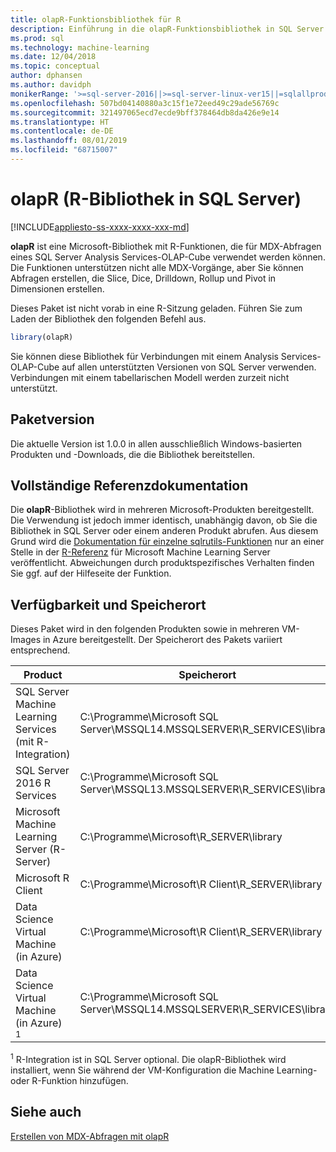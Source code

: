 ```yaml
---
title: olapR-Funktionsbibliothek für R
description: Einführung in die olapR-Funktionsbibliothek in SQL Server 2016 R Services und SQL Server Machine Learning Services mit R.
ms.prod: sql
ms.technology: machine-learning
ms.date: 12/04/2018
ms.topic: conceptual
author: dphansen
ms.author: davidph
monikerRange: '>=sql-server-2016||>=sql-server-linux-ver15||=sqlallproducts-allversions'
ms.openlocfilehash: 507bd04140880a3c15f1e72eed49c29ade56769c
ms.sourcegitcommit: 321497065ecd7ecde9bff378464db8da426e9e14
ms.translationtype: HT
ms.contentlocale: de-DE
ms.lasthandoff: 08/01/2019
ms.locfileid: "68715007"
---
```

# <a name="olapr-r-library-in-sql-server"></a>olapR (R-Bibliothek in SQL Server)
[!INCLUDE[appliesto-ss-xxxx-xxxx-xxx-md](../../includes/appliesto-ss-xxxx-xxxx-xxx-md.md)]

**olapR** ist eine Microsoft-Bibliothek mit R-Funktionen, die für MDX-Abfragen eines SQL Server Analysis Services-OLAP-Cube verwendet werden können. Die Funktionen unterstützen nicht alle MDX-Vorgänge, aber Sie können Abfragen erstellen, die Slice, Dice, Drilldown, Rollup und Pivot in Dimensionen erstellen. 

Dieses Paket ist nicht vorab in eine R-Sitzung geladen. Führen Sie zum Laden der Bibliothek den folgenden Befehl aus.

```R
library(olapR)
```

Sie können diese Bibliothek für Verbindungen mit einem Analysis Services-OLAP-Cube auf allen unterstützten Versionen von SQL Server verwenden. Verbindungen mit einem tabellarischen Modell werden zurzeit nicht unterstützt.

## <a name="package-version"></a>Paketversion

Die aktuelle Version ist 1.0.0 in allen ausschließlich Windows-basierten Produkten und -Downloads, die die Bibliothek bereitstellen.

## <a name="full-reference-documentation"></a>Vollständige Referenzdokumentation

Die **olapR**-Bibliothek wird in mehreren Microsoft-Produkten bereitgestellt. Die Verwendung ist jedoch immer identisch, unabhängig davon, ob Sie die Bibliothek in SQL Server oder einem anderen Produkt abrufen. Aus diesem Grund wird die [Dokumentation für einzelne sqlrutils-Funktionen](https://docs.microsoft.com/machine-learning-server/r-reference/olapr/olapr) nur an einer Stelle in der [R-Referenz](https://docs.microsoft.com/machine-learning-server/r-reference/introducing-r-server-r-package-reference) für Microsoft Machine Learning Server veröffentlicht. Abweichungen durch produktspezifisches Verhalten finden Sie ggf. auf der Hilfeseite der Funktion.

## <a name="availability-and-location"></a>Verfügbarkeit und Speicherort

Dieses Paket wird in den folgenden Produkten sowie in mehreren VM-Images in Azure bereitgestellt. Der Speicherort des Pakets variiert entsprechend.

Product | Speicherort |
--------|----------|
SQL Server Machine Learning Services (mit R-Integration) | C:\Programme\Microsoft SQL Server\MSSQL14.MSSQLSERVER\R_SERVICES\library | 
SQL Server 2016 R Services | C:\Programme\Microsoft SQL Server\MSSQL13.MSSQLSERVER\R_SERVICES\library
Microsoft Machine Learning Server (R-Server) | C:\Programme\Microsoft\R_SERVER\library |
Microsoft R Client | C:\Programme\Microsoft\R Client\R_SERVER\library |
Data Science Virtual Machine (in Azure) | C:\Programme\Microsoft\R Client\R_SERVER\library |
Data Science Virtual Machine (in Azure) <sup>1</sup> | C:\Programme\Microsoft SQL Server\MSSQL14.MSSQLSERVER\R_SERVICES\library |

<sup>1</sup> R-Integration ist in SQL Server optional. Die olapR-Bibliothek wird installiert, wenn Sie während der VM-Konfiguration die Machine Learning- oder R-Funktion hinzufügen.


## <a name="see-also"></a>Siehe auch

[Erstellen von MDX-Abfragen mit olapR](how-to-create-mdx-queries-using-olapr.md)
